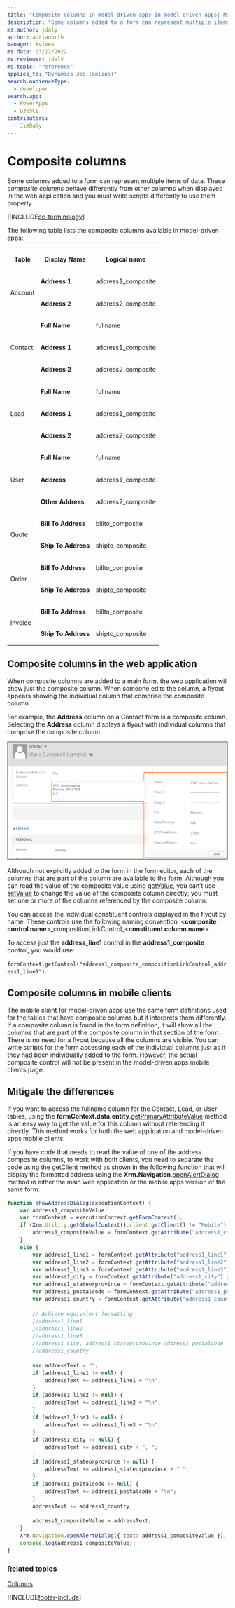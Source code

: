 ```yaml
---
title: "Composite columns in model-driven apps in model-driven apps| MicrosoftDocs"
description: "Some columns added to a form can represent multiple items of data. These composite columns behave differently from other columns when displayed in the web application and you must write scripts differently to use them properly." 
ms.author: jdaly
author: adrianorth
manager: kvivek
ms.date: 03/12/2022
ms.reviewer: jdaly
ms.topic: "reference"
applies_to: "Dynamics 365 (online)"
search.audienceType: 
  - developer
search.app: 
  - PowerApps
  - D365CE
contributors:
  - JimDaly
---
```

# Composite columns 

Some columns added to a form can represent multiple items of data. These *composite columns* behave differently from other columns when displayed in the web application and you must write scripts differently to use them properly.

[!INCLUDE[cc-terminology](../../../data-platform/includes/cc-terminology.md)]

The following table lists the composite columns available in model-driven apps:

<table>
    <tbody>
        <tr>
            <th scope="col">
                <p>
                    Table
                </p>
            </th>
            <th scope="col">
                <p>
                    Display Name
                </p>
            </th>
            <th scope="col">
                <p>
                    Logical name
                </p>
            </th>
        </tr>
        <tr>
            <td rowspan="2">
                <p>
                    Account
                </p>
            </td>
            <td>
                <p>
                    <strong>Address 1</strong>
                </p>
            </td>
            <td>
                <p>
                    address1_composite
                </p>
            </td>
        </tr>
        <tr>
            <td>
                <p>
                    <strong>Address 2</strong>
                </p>
            </td>
            <td>
                <p>
                    address2_composite
                </p>
            </td>
        </tr>
        <tr>
            <td rowspan="3">
                <p>
                    Contact
                </p>
            </td>
            <td>
                <p>
                    <strong>Full Name</strong>
                </p>
            </td>
            <td>
                <p>
                    fullname
                </p>
            </td>
        </tr>
        <tr>
            <td>
                <p>
                    <strong>Address 1</strong>
                </p>
            </td>
            <td>
                <p>
                    address1_composite
                </p>
            </td>
        </tr>
        <tr>
            <td>
                <p>
                    <strong>Address 2</strong>
                </p>
            </td>
            <td>
                <p>
                    address2_composite
                </p>
            </td>
        </tr>
        <tr>
            <td rowspan="3">
                <p>
                    Lead
                </p>
            </td>
            <td>
                <p>
                    <strong>Full Name</strong>
                </p>
            </td>
            <td>
                <p>
                    fullname
                </p>
            </td>
        </tr>
        <tr>
            <td>
                <p>
                    <strong>Address 1</strong>
                </p>
            </td>
            <td>
                <p>
                    address1_composite
                </p>
            </td>
        </tr>
        <tr>
            <td>
                <p>
                    <strong>Address 2</strong>
                </p>
            </td>
            <td>
                <p>
                    address2_composite
                </p>
            </td>
        </tr>
        <tr>
            <td rowspan="3">
                <p>
                    User
                </p>
            </td>
            <td>
                <p>
                    <strong>Full Name</strong>
                </p>
            </td>
            <td>
                <p>
                    fullname
                </p>
            </td>
        </tr>
        <tr>
            <td>
                <p>
                    <strong>Address</strong>
                </p>
            </td>
            <td>
                <p>
                    address1_composite
                </p>
            </td>
        </tr>
        <tr>
            <td>
                <p>
                    <strong>Other Address</strong>
                </p>
            </td>
            <td>
                <p>
                    address2_composite
                </p>
            </td>
        </tr>        
        <tr>
            <td rowspan="2">
                <p>
                    Quote
                </p>
            </td>
            <td>
                <p>
                    <strong>Bill To Address</strong>
                </p>
            </td>
            <td>
                <p>
                    billto_composite
                </p>
            </td>
        </tr>
        <tr>
            <td>
                <p>
                    <strong>Ship To Address</strong>
                </p>
            </td>
            <td>
                <p>
                    shipto_composite
                </p>
            </td>
        </tr>
        <tr>
            <td rowspan="2">
                <p>
                    Order
                </p>
            </td>
            <td>
                <p>
                    <strong>Bill To Address</strong>
                </p>
            </td>
            <td>
                <p>
                    billto_composite
                </p>
            </td>
        </tr>
        <tr>
            <td>
                <p>
                    <strong>Ship To Address</strong>
                </p>
            </td>
            <td>
                <p>
                    shipto_composite
                </p>
            </td>
        </tr>
        <tr>
            <td rowspan="2">
                <p>
                    Invoice
                </p>
            </td>
            <td>
                <p>
                    <strong>Bill To Address</strong>
                </p>
            </td>
            <td>
                <p>
                    billto_composite
                </p>
            </td>
        </tr>
        <tr>
            <td>
                <p>
                    <strong>Ship To Address</strong>
                </p>
            </td>
            <td>
                <p>
                    shipto_composite
                </p>
            </td>
        </tr>
    </tbody>
</table>

## Composite columns in the web application

When composite columns are added to a main form, the web application will show just the composite column. When someone edits the column, a flyout appears showing the individual column that comprise the composite column. 

For example, the **Address** column on a Contact form is a composite column. Selecting the **Address** column displays a flyout with individual columns that comprise the composite column. 

![An example of a composite column.](../../media/clientapi_compositeattribute.png "An example for composite column")

Although not explicitly added to the form in the form editor, each of the columns that are part of the column are available to the form. Although you can read the value of the composite value using [getValue](attributes/getValue.md), you can’t use [setValue](attributes/setValue.md) to change the value of the composite column directly; you must set one or more of the columns referenced by the composite column.

You can access the individual constituent controls displayed in the flyout by name. These controls use the following naming convention: \<**composite control name**>\_compositionLinkControl_\<**constituent column name**>. 

To access just the **address_line1** control in the **address1_composite** control, you would use: 

`formContext.getControl("address1_composite_compositionLinkControl_address1_line1")`

## Composite columns in mobile clients

The mobile client for model-driven apps use the same form definitions used for the tables that have composite columns but it interprets them differently. If a composite column is found in the form definition, it will show all the columns that are part of the composite column in that section of the form. There is no need for a flyout because all the columns are visible. You can write scripts for the form accessing each of the individual columns just as if they had been individually added to the form.
However, the actual composite control will not be present in the model-driven apps mobile clients page.

## Mitigate the differences

If you want to access the fullname column for the Contact, Lead, or User tables, using the **formContext.data.entity**.[getPrimaryAttributeValue](formContext-data-entity/getPrimaryAttributeValue.md) method is an easy way to get the value for this column without referencing it directly. This method works for both the web application and model-driven apps mobile clients.

If you have code that needs to read the value of one of the address composite columns, to work with both clients, you need to separate the code using the [getClient](Xrm-Utility/getGlobalContext/client.md#getclient) method as shown in the following function that will display the formatted address using the **Xrm.Navigation**.[openAlertDialog](Xrm-Navigation/openAlertDialog.md) method in either the main web application or the mobile apps version of the same form.

```JavaScript
function showAddressDialog(executionContext) {
    var address1_compositeValue;
    var formContext = executionContext.getFormContext();
    if (Xrm.Utility.getGlobalContext().client.getClient() != "Mobile") {
        address1_compositeValue = formContext.getAttribute("address1_composite").getValue();
    }
    else {
        var address1_line1 = formContext.getAttribute("address1_line1").getValue();
        var address1_line2 = formContext.getAttribute("address1_line2").getValue();
        var address1_line3 = formContext.getAttribute("address1_line3").getValue();
        var address1_city = formContext.getAttribute("address1_city").getValue();
        var address1_stateorprovince = formContext.getAttribute("address1_stateorprovince").getValue();
        var address1_postalcode = formContext.getAttribute("address1_postalcode").getValue();
        var address1_country = formContext.getAttribute("address1_country").getValue();

        // Achieve equivalent formatting
        //address1_line1
        //address1_line2
        //address1_line3
        //address1_city, address1_stateorprovince address1_postalcode
        //address1_country

        var addressText = "";
        if (address1_line1 != null) {
            addressText += address1_line1 + "\n";
        }
        if (address1_line2 != null) {
            addressText += address1_line2 + "\n";
        }
        if (address1_line3 != null) {
            addressText += address1_line3 + "\n";
        }
        if (address1_city != null) {
            addressText += address1_city + ", ";
        }
        if (address1_stateorprovince != null) {
            addressText += address1_stateorprovince + " ";
        }
        if (address1_postalcode != null) {
            addressText += address1_postalcode + "\n";
        }
        addressText += address1_country;

        address1_compositeValue = addressText;
    }
    Xrm.Navigation.openAlertDialog({ text: address1_compositeValue });
    console.log(address1_compositeValue);
}
```

### Related topics
[Columns](attributes.md)







[!INCLUDE[footer-include](../../../../includes/footer-banner.md)]